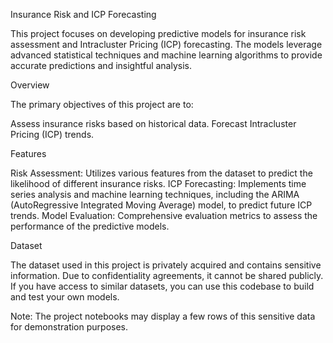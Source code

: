 Insurance Risk and ICP Forecasting


This project focuses on developing predictive models for insurance risk assessment and Intracluster Pricing (ICP) forecasting. The models leverage advanced statistical techniques and machine learning algorithms to provide accurate predictions and insightful analysis.

Overview


The primary objectives of this project are to:


Assess insurance risks based on historical data.
Forecast Intracluster Pricing (ICP) trends.


Features


Risk Assessment: Utilizes various features from the dataset to predict the likelihood of different insurance risks.
ICP Forecasting: Implements time series analysis and machine learning techniques, including the ARIMA (AutoRegressive Integrated Moving Average) model, to predict future ICP trends.
Model Evaluation: Comprehensive evaluation metrics to assess the performance of the predictive models.

Dataset


The dataset used in this project is privately acquired and contains sensitive information. Due to confidentiality agreements, it cannot be shared publicly. If you have access to similar datasets, you can use this codebase to build and test your own models.

Note: The project notebooks may display a few rows of this sensitive data for demonstration purposes. 
